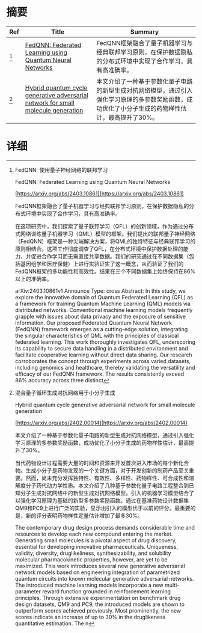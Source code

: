 # 摘要

| Ref | Title | Summary |
| --- | --- | --- |
| [^1] | [FedQNN: Federated Learning using Quantum Neural Networks](https://arxiv.org/abs/2403.10861) | FedQNN框架融合了量子机器学习与经典联邦学习原则，在保护数据隐私的分布式环境中实现了合作学习，具有高准确率。 |
| [^2] | [Hybrid quantum cycle generative adversarial network for small molecule generation](https://arxiv.org/abs/2402.00014) | 本文介绍了一种基于参数化量子电路的新型生成对抗网络模型，通过引入强化学习原理的多参数奖励函数，成功优化了小分子生成的药物样性估计，最高提升了30%。 |

# 详细

[^1]: FedQNN: 使用量子神经网络的联邦学习

    FedQNN: Federated Learning using Quantum Neural Networks

    [https://arxiv.org/abs/2403.10861](https://arxiv.org/abs/2403.10861)

    FedQNN框架融合了量子机器学习与经典联邦学习原则，在保护数据隐私的分布式环境中实现了合作学习，具有高准确率。

    

    在这项研究中，我们探索了量子联邦学习（QFL）的创新领域，作为通过分布式网络训练量子机器学习（QML）模型的框架。我们提出的联邦量子神经网络（FedQNN）框架是一种尖端解决方案，将QML的独特特征与经典联邦学习的原则相结合。这项工作彻底调查了QFL，在分布式环境中保护数据处理的能力，并促进合作学习而无需直接共享数据。我们的研究通过在不同数据集（包括基因组学和医疗保健）上进行实验证实了这一概念，从而验证了我们的FedQNN框架的多功能性和高效性。结果在三个不同数据集上始终保持在86%以上的准确率。

    arXiv:2403.10861v1 Announce Type: cross  Abstract: In this study, we explore the innovative domain of Quantum Federated Learning (QFL) as a framework for training Quantum Machine Learning (QML) models via distributed networks. Conventional machine learning models frequently grapple with issues about data privacy and the exposure of sensitive information. Our proposed Federated Quantum Neural Network (FedQNN) framework emerges as a cutting-edge solution, integrating the singular characteristics of QML with the principles of classical federated learning. This work thoroughly investigates QFL, underscoring its capability to secure data handling in a distributed environment and facilitate cooperative learning without direct data sharing. Our research corroborates the concept through experiments across varied datasets, including genomics and healthcare, thereby validating the versatility and efficacy of our FedQNN framework. The results consistently exceed 86% accuracy across three distinct
    
[^2]: 混合量子循环生成对抗网络用于小分子生成

    Hybrid quantum cycle generative adversarial network for small molecule generation

    [https://arxiv.org/abs/2402.00014](https://arxiv.org/abs/2402.00014)

    本文介绍了一种基于参数化量子电路的新型生成对抗网络模型，通过引入强化学习原理的多参数奖励函数，成功优化了小分子生成的药物样性估计，最高提升了30%。

    

    当代药物设计过程需要大量的时间和资源来开发首次进入市场的每个新化合物。生成小分子是药物发现的一个关键方面，对于开发创新的制药产品至关重要。然而，尚未充分发挥独特性、有效性、多样性、药物样性、可合成性和溶解度分子药代动力学性质。本文介绍了几种基于参数化量子电路工程整合到已知分子生成对抗网络中的新型生成对抗网络模型。引入的机器学习模型结合了以强化学习原理为基础的新型多参数奖励函数。通过在基准药物设计数据集QM9和PC9上进行广泛的实验，显示出引入的模型优于以前的评分。最重要的是，新的评分表明药物样性定量估计增加了最多30%。

    The contemporary drug design process demands considerable time and resources to develop each new compound entering the market. Generating small molecules is a pivotal aspect of drug discovery, essential for developing innovative pharmaceuticals. Uniqueness, validity, diversity, druglikeliness, synthesizability, and solubility molecular pharmacokinetic properties, however, are yet to be maximized. This work introduces several new generative adversarial network models based on engineering integration of parametrized quantum circuits into known molecular generative adversarial networks. The introduced machine learning models incorporate a new multi-parameter reward function grounded in reinforcement learning principles. Through extensive experimentation on benchmark drug design datasets, QM9 and PC9, the introduced models are shown to outperform scores achieved previously. Most prominently, the new scores indicate an increase of up to 30% in the druglikeness quantitative estimation. The n
    

